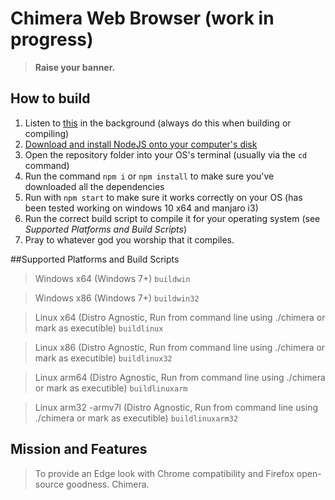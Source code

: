 # Chimera Web Browser (work in progress)
> <b> Raise your banner. </b>
## How to build
1. Listen to [this](https://www.youtube.com/watch?v=GDpmVUEjagg) in the background (always do this when building or compiling)
2. [Download and install NodeJS onto your computer's disk](https://nodejs.org/en/)
3. Open the repository folder into your OS's terminal (usually via the `cd` command)
4. Run the command `npm i` or `npm install` to make sure you've downloaded all the dependencies
5. Run with `npm start` to make sure it works correctly on your OS (has been tested working on windows 10 x64 and manjaro i3)
6. Run the correct build script to compile it for your operating system (see *Supported Platforms and Build Scripts*)
7. Pray to whatever god you worship that it compiles.

##Supported Platforms and Build Scripts

>Windows x64 (Windows 7+)
`buildwin` 

>Windows x86 (Windows 7+)
`buildwin32`

>Linux x64 (Distro Agnostic, Run from command line using ./chimera or mark as executible)
`buildlinux`

>Linux x86 (Distro Agnostic, Run from command line using ./chimera or mark as executible)
`buildlinux32`

>Linux arm64 (Distro Agnostic, Run from command line using ./chimera or mark as executible)
`buildlinuxarm`

>Linux arm32 -armv7l (Distro Agnostic, Run from command line using ./chimera or mark as executible)
`buildlinuxarm32`

## Mission and Features
> To provide an Edge look with Chrome compatibility and Firefox open-source goodness. Chimera.